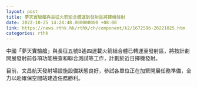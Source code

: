 ```yaml
---
layout: post
title: 夢天實驗艙與長征火箭組合體運到發射區將擇機發射
date: 2022-10-25 14:24:48.000000000 +08:00
link: https://news.rthk.hk/rthk/ch/component/k2/1672596-20221025.htm
categories: rthk
---
```


中國「夢天實驗艙」與長征五號B遙四運載火箭組合體已轉運至發射區，將按計劃開展發射前各項功能檢查和聯合測試等工作，計劃於近日擇機發射。

目前，文昌航天發射場設施設備狀態良好，參試各單位正在加緊開展任務準備，全力以赴確保空間站建造任務勝利。

